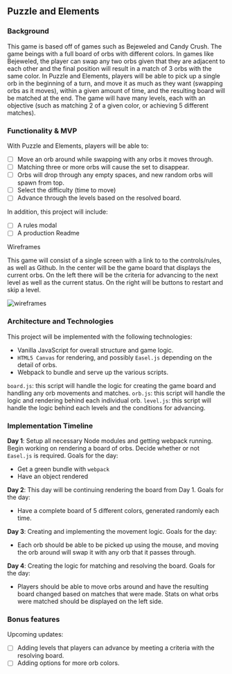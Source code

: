 ## Puzzle and Elements

### Background

This game is based off of games such as Bejeweled and Candy Crush. The game beings with a full board of orbs with different colors. In games like Bejeweled, the player can swap any two orbs given that they are adjacent to each other and the final position will result in a match of 3 orbs with the same color. In Puzzle and Elements, players will be able to pick up a single orb in the beginning of a turn, and move it as much as they want (swapping orbs as it moves), within a given amount of time, and the resulting board will be matched at the end. The game will have many levels, each with an objective (such as matching 2 of a given color, or achieving 5 different matches).

### Functionality & MVP

With Puzzle and Elements, players will be able to:

- [ ] Move an orb around while swapping with any orbs it moves through.
- [ ] Matching three or more orbs will cause the set to disappear.
- [ ] Orbs will drop through any empty spaces, and new random orbs will spawn from top.
- [ ] Select the difficulty (time to move)
- [ ] Advance through the levels based on the resolved board.

In addition, this project will include:

- [ ] A rules modal
- [ ] A production Readme

Wireframes

This game will consist of a single screen with a link to to the controls/rules, as well as Github. In the center will be the game board that displays the current orbs. On the left there will be the criteria for advancing to the next level as well as the current status. On the right will be buttons to restart and skip a level.

![wireframes](docs/wireframes/Puzzles.png)

### Architecture and Technologies

This project will be implemented with the following technologies:

- Vanilla JavaScript for overall structure and game logic.
- `HTML5 Canvas` for rendering, and possibly `Easel.js` depending on the detail of orbs.
- Webpack to bundle and serve up the various scripts.

`board.js`: this script will handle the logic for creating the game board and handling any orb movements and matches.
`orb.js`: this script will handle the logic and rendering behind each individual orb.
`level.js`: this script will handle the logic behind each levels and the conditions for advancing.

### Implementation Timeline

**Day 1**: Setup all necessary Node modules and getting webpack running. Begin working on rendering a board of orbs. Decide whether or not `Easel.js` is required. Goals for the day:

- Get a green bundle with `webpack`
- Have an object rendered

**Day 2**: This day will be continuing rendering the board from Day 1. Goals for the day:

- Have a complete board of 5 different colors, generated randomly each time.

**Day 3**: Creating and implementing the movement logic. Goals for the day:

- Each orb should be able to be picked up using the mouse, and moving the orb around will swap it with any orb that it passes through.

**Day 4**: Creating the logic for matching and resolving the board. Goals for the day:

- Players should be able to move orbs around and have the resulting board changed based on matches that were made. Stats on what orbs were matched should be displayed on the left side.

### Bonus features

Upcoming updates:

- [ ] Adding levels that players can advance by meeting a criteria with the resolving board.
- [ ] Adding options for more orb colors.
